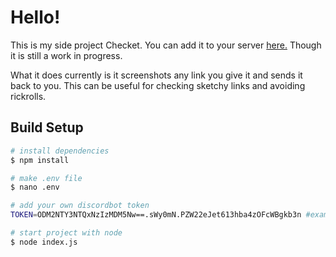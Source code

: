 # Hello!

This is my side project Checket.
You can add it to your server [here.](https://discord.com/api/oauth2/authorize?client_id=888736693128151103&permissions=2147534848&scope=applications.commands%20bot) Though it is still a work in progress.

What it does currently is it screenshots any link you give it and sends it back to you. This can be useful for checking sketchy links and avoiding rickrolls.

## Build Setup

``` bash
# install dependencies
$ npm install

# make .env file
$ nano .env

# add your own discordbot token
TOKEN=ODM2NTY3NTQxNzIzMDM5Nw==.sWy0mN.PZW22eJet613hba4zOFcWBgkb3n #example token. Ofc it's not real.

# start project with node
$ node index.js

```
